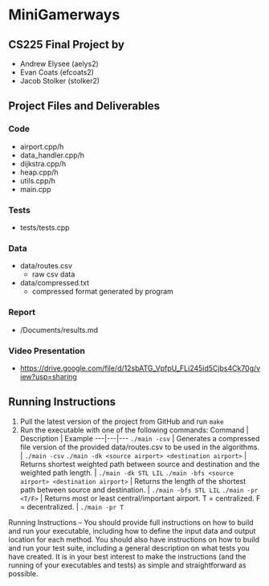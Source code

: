 # MiniGamerways
## CS225 Final Project by
- Andrew Elysee (aelys2)
- Evan Coats (efcoats2)
- Jacob Stolker (stolker2)
## Project Files and Deliverables

### Code
- airport.cpp/h
- data_handler.cpp/h
- dijkstra.cpp/h
- heap.cpp/h
- utils.cpp/h
- main.cpp

### Tests
- tests/tests.cpp
### Data
- data/routes.csv
    - raw csv data
- data/compressed.txt
    - compressed format generated by program

### Report
- /Documents/results.md
### Video Presentation
- https://drive.google.com/file/d/12sbATG_VpfpU_FLi245id5Cjbs4Ck70g/view?usp=sharing


## Running Instructions

1. Pull the latest version of the project from GitHub and run `make`
2. Run the executable with one of the following commands:
Command | Description | Example
---|---|---
`./main -csv` | Generates a compressed file version of the provided data/routes.csv to be used in the algorithms. | `./main -csv`
`./main -dk <source airport> <destination airport>` | Returns shortest weighted path between source and destination and the weighted path length. | `./main -dk STL LIL`
`./main -bfs <source airport> <destination airport>` | Returns the length of the shortest path between source and destination. | `./main -bfs STL LIL`
`./main -pr <T/F>` | Returns most or least central/important airport. T = centralized. F = decentralized. | `./main -pr T`


Running Instructions – You should provide full instructions on how to build and run your executable, including how to define the input data and output location for each method. You should also have instructions on how to build and run your test suite, including a general description on what tests you have created. It is in your best interest to make the instructions (and the running of your executables and tests) as simple and straightforward as possible.